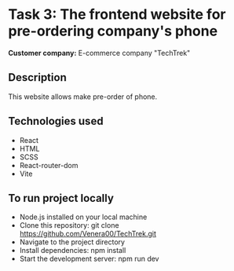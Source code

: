 # Task 3: The frontend website for pre-ordering company's phone

**Customer company:** E-commerce company "TechTrek"

## Description

This website allows make pre-order of phone.

## Technologies used

- React
- HTML
- SCSS
- React-router-dom
- Vite

## To run project locally

- Node.js installed on your local machine
- Clone this repository: git clone <https://github.com/Venera00/TechTrek.git>
- Navigate to the project directory
- Install dependencies: npm install
- Start the development server: npm run dev
